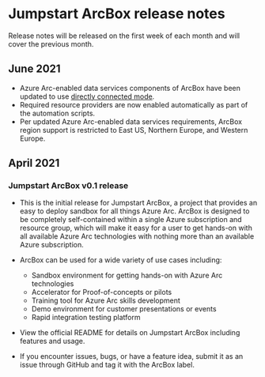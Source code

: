 
# Jumpstart ArcBox release notes

Release notes will be released on the first week of each month and will cover the previous month.

## June 2021

* Azure Arc-enabled data services components of ArcBox have been updated to use [directly connected mode](https://docs.microsoft.com/en-us/azure/azure-arc/data/connectivity#connectivity-modes).
* Required resource providers are now enabled automatically as part of the automation scripts.
* Per updated Azure Arc-enabled data services requirements, ArcBox region support is restricted to East US, Northern Europe, and Western Europe.

## April 2021

### Jumpstart ArcBox v0.1 release

* This is the initial release for Jumpstart ArcBox, a project that provides an easy to deploy sandbox for all things Azure Arc. ArcBox is designed to be completely self-contained within a single Azure subscription and resource group, which will make it easy for a user to get hands-on with all available Azure Arc technologies with nothing more than an available Azure subscription.

* ArcBox can be used for a wide variety of use cases including:
  * Sandbox environment for getting hands-on with Azure Arc technologies
  * Accelerator for Proof-of-concepts or pilots
  * Training tool for Azure Arc skills development
  * Demo environment for customer presentations or events
  * Rapid integration testing platform

* View the official README for details on Jumpstart ArcBox including features and usage.

* If you encounter issues, bugs, or have a feature idea, submit it as an issue through GitHub and tag it with the ArcBox label.
